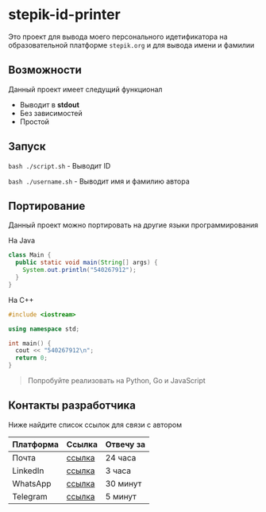# stepik-id-printer

Это проект для вывода моего персонального идетификатора на образовательной платформе `stepik.org` и для вывода имени и фамилии

## Возможности

Данный проект имеет следущий функционал 
- Выводит в **stdout** 
- Без зависимостей
- Простой

## Запуск

`bash ./script.sh` - Выводит ID

`bash ./username.sh` - Выводит имя и фамилию автора

## Портирование

Данный проект можно портировать на другие языки программирования  

На Java

```java
class Main {
  public static void main(String[] args) {
    System.out.println("540267912");
  }
}
```

На C++

```cpp
#include <iostream>

using namespace std;

int main() {
  cout << "540267912\n";
  return 0;
}
```

> Попробуйте реализовать на Python, Go и JavaScript

## Контакты разработчика

Ниже найдите список ссылок для связи с автором

| Платформа | Ссылка | Отвечу за |
| --------- | ------ | --------- |
| Почта     | [ссылка](https://www.youtube.com/watch?v=INVbXpNsuPI) | 24 часа |
| LinkedIn  | [ссылка](https://www.youtube.com/watch?v=INVbXpNsuPI) | 3 часа  |
| WhatsApp  | [ссылка](https://www.youtube.com/watch?v=INVbXpNsuPI) | 30 минут |
| Telegram  | [ссылка](https://www.youtube.com/watch?v=INVbXpNsuPI) | 5 минут |

